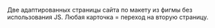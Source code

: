 Две адаптированных страницы сайта по макету из фигмы без использования JS. 
Любая карточка = переход на вторую страницу.
